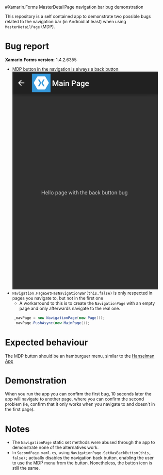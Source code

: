 #Xamarin.Forms MasterDetailPage navigation bar bug demonstration

This repository is a self contained app to demonstrate two possible bugs related to the navigation bar (in Android at least) when using `MasterDetailPage` (MDP).

# Bug report

**Xamarin.Forms version:** 1.4.2.6355

- MDP button in the navigation is always a back button
![Main Page](images/backbutton_bug.png)
- `Navigation.PageSetHasNavigationBar(this,false)` is only respected in pages you navigate to, but not in the first one
    + A workarround to this is to create the `NavigationPage` with an empty page and only afterwards navigate to the real one.
```csharp
    _navPage = new NavigationPage(new Page());
    _navPage.PushAsync(new MainPage());  
```

# Expected behaviour

The MDP button should be an hamburguer menu, similar to the [Hanselman App](https://github.com/jamesmontemagno/Hanselman.Forms)

# Demonstration 

When you run the app you can confirm the first bug, 10 seconds later the app will navigate to another page, where you can confirm the second problem (ie, confirm that it only works when you navigate to and doesn't in the first page).

# Notes

- The `NavigationPage` static set methods were abused through the app to demonstrate none of the alternatives work.
- In `SecondPage.xaml.cs`,  using `NavigationPage.SetHasBackButton(this, false);` actually disables the navigation back button, enabling the user to use the MDP menu from the button. Nonetheless, the button icon is still the same.

